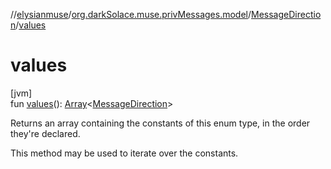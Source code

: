 //[elysianmuse](../../../index.md)/[org.darkSolace.muse.privMessages.model](../index.md)/[MessageDirection](index.md)/[values](values.md)

# values

[jvm]\
fun [values](values.md)(): [Array](https://kotlinlang.org/api/latest/jvm/stdlib/kotlin/-array/index.html)&lt;[MessageDirection](index.md)&gt;

Returns an array containing the constants of this enum type, in the order they're declared.

This method may be used to iterate over the constants.
